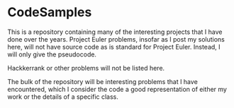 # CodeSamples

This is a repository containing many of the interesting projects that I have done over the years. 
Project Euler problems, insofar as I post my solutions here, will not have source code as is standard for Project Euler. Instead, I will only give the pseudocode.

Hackkerrank or other problems will not be listed here.

The bulk of the repository will be interesting problems that I have encountered, which I consider the code a good representation of either my work or the details of a specific class.
